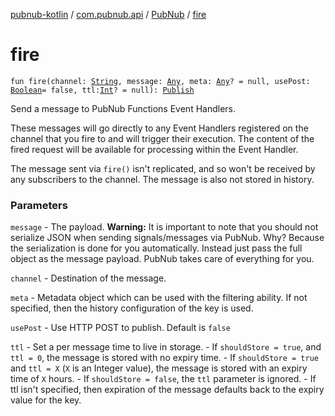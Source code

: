 [pubnub-kotlin](../../index.md) / [com.pubnub.api](../index.md) / [PubNub](index.md) / [fire](./fire.md)

# fire

`fun fire(channel: `[`String`](https://kotlinlang.org/api/latest/jvm/stdlib/kotlin/-string/index.html)`, message: `[`Any`](https://kotlinlang.org/api/latest/jvm/stdlib/kotlin/-any/index.html)`, meta: `[`Any`](https://kotlinlang.org/api/latest/jvm/stdlib/kotlin/-any/index.html)`? = null, usePost: `[`Boolean`](https://kotlinlang.org/api/latest/jvm/stdlib/kotlin/-boolean/index.html)` = false, ttl: `[`Int`](https://kotlinlang.org/api/latest/jvm/stdlib/kotlin/-int/index.html)`? = null): `[`Publish`](../../com.pubnub.api.endpoints.pubsub/-publish/index.md)

Send a message to PubNub Functions Event Handlers.

These messages will go directly to any Event Handlers registered on the channel that you fire to
and will trigger their execution. The content of the fired request will be available for processing
within the Event Handler.

The message sent via `fire()` isn't replicated, and so won't be received by any subscribers to the channel.
The message is also not stored in history.

### Parameters

`message` - The payload.
    **Warning:** It is important to note that you should not serialize JSON
    when sending signals/messages via PubNub.
    Why? Because the serialization is done for you automatically.
    Instead just pass the full object as the message payload.
    PubNub takes care of everything for you.

`channel` - Destination of the message.

`meta` - Metadata object which can be used with the filtering ability.
    If not specified, then the history configuration of the key is used.

`usePost` - Use HTTP POST to publish. Default is `false`

`ttl` - Set a per message time to live in storage.
    - If `shouldStore = true`, and `ttl = 0`, the message is stored
      with no expiry time.
    - If `shouldStore = true` and `ttl = X` (`X` is an Integer value),
      the message is stored with an expiry time of `X` hours.
    - If `shouldStore = false`, the `ttl` parameter is ignored.
    - If ttl isn't specified, then expiration of the message defaults
      back to the expiry value for the key.